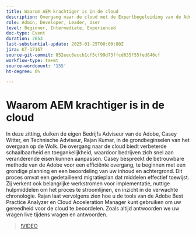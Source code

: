 ```yaml
---
title: Waarom AEM krachtiger is in de cloud
description: Overgang naar de cloud met de Expertbegeleiding van de Adobe op het gebied van planning, migratie en gereedheidsevaluatie
role: Admin, Developer, Leader, User
level: Beginner, Intermediate, Experienced
doc-type: Event
duration: 2653
last-substantial-update: 2025-01-25T00:00:00Z
jira: KT-17167
source-git-commit: 852eec6eccb1cf5cf99d73ffcd635f55fed846cf
workflow-type: tm+mt
source-wordcount: '155'
ht-degree: 0%

---
```



# Waarom AEM krachtiger is in de cloud

In deze zitting, duiken de eigen Bedrijfs Adviseur van de Adobe, Casey Witter, en Technische Adviseur, Rajan Kumar, in de grondbeginselen van het overgaan op de Wolk. De overgang naar de cloud biedt verbeterde schaalbaarheid en toegankelijkheid, waardoor bedrijven zich snel aan veranderende eisen kunnen aanpassen. Casey bespreekt de betrouwbare methode van de Adobe voor een efficiënte overgang, te beginnen met een grondige planning en een beoordeling van uw inhoud en achtergrond. Dit proces omvat een gedetailleerd migratieplan dat middelen effectief toewijst. Zij verkent ook belangrijke werkstromen voor implementatie, nuttige hulpmiddelen om het proces te stroomlijnen, en inzicht in de verwachte chronologie. Rajan laat vervolgens zien hoe u de tools van de Adobe Best Practice Analyzer en Cloud Acceleration Manager kunt gebruiken om uw gereedheid voor de cloud te beoordelen. Zoals altijd antwoorden we uw vragen live tijdens vragen en antwoorden.

>[!VIDEO](https://video.tv.adobe.com/v/3443023/?learn=on&enablevpops)
